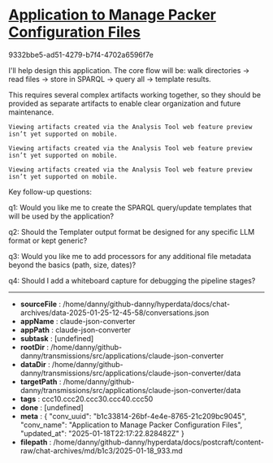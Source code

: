 # [Application to Manage Packer Configuration Files](https://claude.ai/chat/b1c33814-26bf-4e4e-8765-21c209bc9045)

9332bbe5-ad51-4279-b7f4-4702a6596f7e

 I'll help design this application. The core flow will be: walk directories -> read files -> store in SPARQL -> query all -> template results.

<antThinking>This requires several complex artifacts working together, so they should be provided as separate artifacts to enable clear organization and future maintenance.</antThinking>
```
Viewing artifacts created via the Analysis Tool web feature preview isn’t yet supported on mobile.
```


```
Viewing artifacts created via the Analysis Tool web feature preview isn’t yet supported on mobile.
```


```
Viewing artifacts created via the Analysis Tool web feature preview isn’t yet supported on mobile.
```



Key follow-up questions:

q1: Would you like me to create the SPARQL query/update templates that will be used by the application?

q2: Should the Templater output format be designed for any specific LLM format or kept generic?

q3: Would you like me to add processors for any additional file metadata beyond the basics (path, size, dates)?

q4: Should I add a whiteboard capture for debugging the pipeline stages?

---

* **sourceFile** : /home/danny/github-danny/hyperdata/docs/chat-archives/data-2025-01-25-12-45-58/conversations.json
* **appName** : claude-json-converter
* **appPath** : claude-json-converter
* **subtask** : [undefined]
* **rootDir** : /home/danny/github-danny/transmissions/src/applications/claude-json-converter
* **dataDir** : /home/danny/github-danny/transmissions/src/applications/claude-json-converter/data
* **targetPath** : /home/danny/github-danny/transmissions/src/applications/claude-json-converter/data
* **tags** : ccc10.ccc20.ccc30.ccc40.ccc50
* **done** : [undefined]
* **meta** : {
  "conv_uuid": "b1c33814-26bf-4e4e-8765-21c209bc9045",
  "conv_name": "Application to Manage Packer Configuration Files",
  "updated_at": "2025-01-18T22:17:22.828482Z"
}
* **filepath** : /home/danny/github-danny/hyperdata/docs/postcraft/content-raw/chat-archives/md/b1c3/2025-01-18_933.md